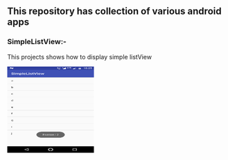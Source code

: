 ## This repository has collection of various android apps


### SimpleListView:- 
This projects shows how to display simple listView

<img src="https://github.com/puneetverma24/Android/blob/master/SimpleListView/device-2018-06-22-102618.png" width="200" height="200" />

